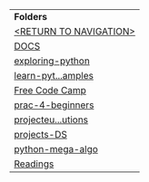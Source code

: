 <table><tbody><tr class="odd"><td><strong>Folders</strong></td></tr><tr class="even"><td><a href="./right.html">&lt;RETURN TO NAVIGATION&gt;</a></td></tr><tr class="odd"><td><a href="DOCS/right.html">DOCS</a></td></tr><tr class="even"><td><a href="https://mybinder.org/v2/gh/bgoonz/PYTHON_PRAC/d1294ac9d92b3fa76309b1b99bb267e2c64ec342">exploring-python</a></td></tr><tr class="odd"><td><a href="learn-python3-samples/right.html">learn-pyt...amples</a></td></tr><tr class="even"><td><a href="https://www.freecodecamp.org/learn/scientific-computing-with-python/#python-for-everybody">Free Code Camp</a></td></tr><tr class="odd"><td><a href="prac-4-beginners/right.html">prac-4-beginners</a></td></tr><tr class="even"><td><a href="projecteuler-solutions/right.html">projecteu...utions</a></td></tr><tr class="odd"><td><a href="projects-DS/right.html">projects-DS</a></td></tr><tr class="even"><td><a href="python-mega-algo/right.html">python-mega-algo</a></td></tr><tr class="odd"><td><a href="Readings/right.html">Readings</a></td></tr></tbody></table>

  
